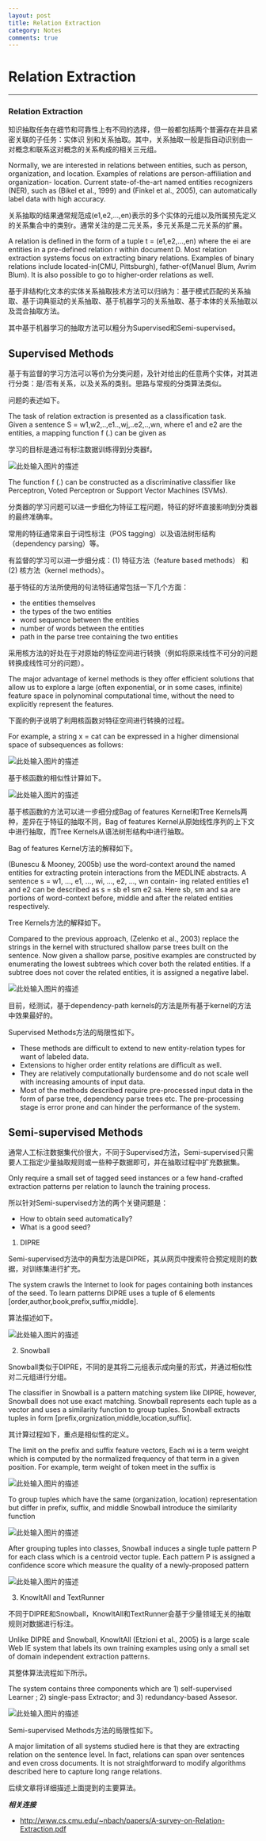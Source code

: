 ```yaml
---
layout: post
title: Relation Extraction
category: Notes
comments: true
---
```


# Relation Extraction

------

### Relation Extraction

知识抽取任务在细节和可靠性上有不同的选择，但一般都包括两个普遍存在并且紧密关联的子任务：实体识
别和关系抽取。其中，关系抽取一般是指自动识别由一对概念和联系这对概念的关系构成的相关三元组。

Normally, we are interested in relations between entities, such as person, organization, and location. Examples of relations are person-affiliation and organization- location. Current state-of-the-art named entities recognizers (NER), such as (Bikel et al., 1999) and (Finkel et al., 2005), can automatically label data with high accuracy.

关系抽取的结果通常规范成(e1,e2,...,en)表示的多个实体的元组以及所属预先定义的关系集合中的类别r。通常关注的是二元关系，多元关系是二元关系的扩展。

A relation is defined in the form of a tuple t = (e1,e2,...,en) where the ei are entities in a pre-defined relation r within document D. Most relation extraction systems focus on extracting binary relations. Examples of binary relations include located-in(CMU, Pittsburgh), father-of(Manuel Blum, Avrim Blum). It is also possible to go to higher-order relations as well.

基于非结构化文本的实体关系抽取技术方法可以归纳为：基于模式匹配的关系抽取、基于词典驱动的关系抽取、基于机器学习的关系抽取、基于本体的关系抽取以及混合抽取方法。

其中基于机器学习的抽取方法可以粗分为Supervised和Semi-supervised。

## Supervised Methods

基于有监督的学习方法可以等价为分类问题，及针对给出的任意两个实体，对其进行分类：是/否有关系，以及关系的类别。思路与常规的分类算法类似。

问题的表述如下。

The task of relation extraction is presented as a classification task.   
Given a sentence S = w1,w2,..,e1..,wj,..e2,..,wn, where e1 and e2 are the entities, a mapping function f (.) can be given as

学习的目标是通过有标注数据训练得到分类器f。

![此处输入图片的描述][1]

The function f (.) can be constructed as a discriminative classifier like Perceptron, Voted Perceptron or Support Vector Machines (SVMs).

分类器的学习问题可以进一步细化为特征工程问题，特征的好坏直接影响到分类器的最终准确率。

常用的特征通常来自于词性标注（POS tagging）以及语法树形结构（dependency parsing）等。

有监督的学习可以进一步细分成：(1) 特征方法（feature based methods） 和 (2) 核方法（kernel methods）。

基于特征的方法所使用的句法特征通常包括一下几个方面：

 - the entities themselves
 - the types of the two entities
 - word sequence between the entities
 - number of words between the entities
 - path in the parse tree containing the two entities

采用核方法的好处在于对原始的特征空间进行转换（例如将原来线性不可分的问题转换成线性可分的问题）。

The major advantage of kernel methods is they offer efficient solutions that allow us to explore a large (often exponential, or in some cases, infinite) feature space in polynominal computational time, without the need to explicitly represent the features.

下面的例子说明了利用核函数对特征空间进行转换的过程。

For example, a string x = cat can be expressed in a higher dimensional space of subsequences as follows:

![此处输入图片的描述][2]

基于核函数的相似性计算如下。

![此处输入图片的描述][3]

基于核函数的方法可以进一步细分成Bag of features Kernel和Tree Kernels两种，差异在于特征的抽取不同，Bag of features Kernel从原始线性序列的上下文中进行抽取，而Tree Kernels从语法树形结构中进行抽取。

Bag of features Kernel方法的解释如下。

(Bunescu & Mooney, 2005b) use the word-context around the named entities for extracting protein interactions from the MEDLINE abstracts. A sentence s = w1, ..., e1, ..., wi, ..., e2, ..., wn contain- ing related entities e1 and e2 can be described as s = sb e1 sm e2 sa. Here sb, sm and sa are portions of word-context before, middle and after the related entities respectively.

Tree Kernels方法的解释如下。

Compared to the previous approach, (Zelenko et al., 2003) replace the strings in the kernel with structured shallow parse trees built on the sentence. Now given a shallow parse, positive examples are constructed by enumerating the lowest subtrees which cover both the related entities. If a subtree does not cover the related entities, it is assigned a negative label.

![此处输入图片的描述][4]

目前，经测试，基于dependency-path kernels的方法是所有基于kernel的方法中效果最好的。

Supervised Methods方法的局限性如下。

 - These methods are difficult to extend to new entity-relation types for want of labeled data.
 - Extensions to higher order entity relations are difficult as well.
 - They are relatively computationally burdensome and do not scale well with increasing amounts of input data.
 - Most of the methods described require pre-processed input data in the form of parse tree, dependency parse trees etc. The pre-processing stage is error prone and can hinder the performance of the system.

## Semi-supervised Methods

通常人工标注数据集代价很大，不同于Supervised方法，Semi-supervised只需要人工指定少量抽取规则或一些种子数据即可，并在抽取过程中扩充数据集。

Only require a small set of tagged seed instances or a few hand-crafted extraction patterns per relation to launch the training process.

所以针对Semi-supervised方法的两个关键问题是：

 - How to obtain seed automatically?
 - What is a good seed?

1. DIPRE

Semi-supervised方法中的典型方法是DIPRE，其从网页中搜索符合预定规则的数据，对训练集进行扩充。

The system crawls the Internet to look for pages containing both instances of the seed. To learn patterns DIPRE uses a tuple of 6 elements [order,author,book,prefix,suffix,middle].

算法描述如下。

![此处输入图片的描述][5]

2. Snowball

Snowball类似于DIPRE，不同的是其将二元组表示成向量的形式，并通过相似性对二元组进行分组。

The classifier in Snowball is a pattern matching system like DIPRE, however, Snowball does not use exact matching. Snowball represents each tuple as a vector and uses a similarity function to group tuples. Snowball extracts tuples in form [prefix,orgnization,middle,location,suffix].

其计算过程如下，重点是相似性的定义。

The limit on the prefix and suffix feature vectors, Each wi is a term weight which is computed by the normalized frequency of that term in a given position. For example, term weight of token meet in the suffix is

![此处输入图片的描述][6]

To group tuples which have the same (organization, location) representation but differ in prefix, suffix, and middle Snowball introduce the similarity function

![此处输入图片的描述][7]

After grouping tuples into classes, Snowball induces a single tuple pattern P for each class which is a centroid vector tuple. Each pattern P is assigned a confidence score which measure the quality of a newly-proposed pattern

![此处输入图片的描述][8]

3. KnowItAll and TextRunner

不同于DIPRE和Snowball，KnowItAll和TextRunner会基于少量领域无关的抽取规则对数据进行标注。

Unlike DIPRE and Snowball, KnowItAll (Etzioni et al., 2005) is a large scale Web IE system that labels its own training examples using only a small set of domain independent extraction patterns.

其整体算法流程如下所示。

The system contains three components which are 1) self-supervised Learner ; 2) single-pass Extractor; and 3) redundancy-based Assesor.

![此处输入图片的描述][9]

Semi-supervised Methods方法的局限性如下。

A major limitation of all systems studied here is that they are extracting relation on the sentence level. In fact, relations can span over sentences and even cross documents. It is not straightforward to modify algorithms described here to capture long range relations.

后续文章将详细描述上面提到的主要算法。

***相关连接***

 - http://www.cs.cmu.edu/~nbach/papers/A-survey-on-Relation-Extraction.pdf

  [1]: https://raw.githubusercontent.com/qiangsiwei/blog/gh-pages/_figures/2016-06-01-relation_extraction/2016-06-01-relation_extraction_1.png
  [2]: https://raw.githubusercontent.com/qiangsiwei/blog/gh-pages/_figures/2016-06-01-relation_extraction/2016-06-01-relation_extraction_2.png
  [3]: https://raw.githubusercontent.com/qiangsiwei/blog/gh-pages/_figures/2016-06-01-relation_extraction/2016-06-01-relation_extraction_3.png
  [4]: https://raw.githubusercontent.com/qiangsiwei/blog/gh-pages/_figures/2016-06-01-relation_extraction/2016-06-01-relation_extraction_4.png
  [5]: https://raw.githubusercontent.com/qiangsiwei/blog/gh-pages/_figures/2016-06-01-relation_extraction/2016-06-01-relation_extraction_5.png
  [6]: https://raw.githubusercontent.com/qiangsiwei/blog/gh-pages/_figures/2016-06-01-relation_extraction/2016-06-01-relation_extraction_6.png
  [7]: https://raw.githubusercontent.com/qiangsiwei/blog/gh-pages/_figures/2016-06-01-relation_extraction/2016-06-01-relation_extraction_7.png
  [8]: https://raw.githubusercontent.com/qiangsiwei/blog/gh-pages/_figures/2016-06-01-relation_extraction/2016-06-01-relation_extraction_8.png
  [9]: https://raw.githubusercontent.com/qiangsiwei/blog/gh-pages/_figures/2016-06-01-relation_extraction/2016-06-01-relation_extraction_9.png
